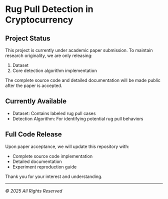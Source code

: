 # Rug Pull Detection in Cryptocurrency

## Project Status

This project is currently under academic paper submission. To maintain research originality, we are only releasing:

1. Dataset
2. Core detection algorithm implementation

The complete source code and detailed documentation will be made public after the paper is accepted.

## Currently Available

- Dataset: Contains labeled rug pull cases
- Detection Algorithm: For identifying potential rug pull behaviors

## Full Code Release

Upon paper acceptance, we will update this repository with:

- Complete source code implementation
- Detailed documentation
- Experiment reproduction guide

Thank you for your interest and understanding.

---
*© 2025 All Rights Reserved*
